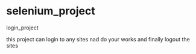 # selenium_project
 login_project

 this project can login to any sites nad do your works and finally logout the sites
